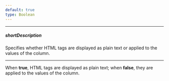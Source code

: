 ```yaml
---
default: true
type: Boolean
---
```

---
##### shortDescription
Specifies whether HTML tags are displayed as plain text or applied to the values of the column.

---
When **true**, HTML tags are displayed as plain text; when **false**, they are applied to the values of the column.